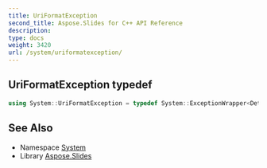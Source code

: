 ```yaml
---
title: UriFormatException
second_title: Aspose.Slides for C++ API Reference
description: 
type: docs
weight: 3420
url: /system/uriformatexception/
---
```

## UriFormatException typedef




```cpp
using System::UriFormatException = typedef System::ExceptionWrapper<Details_UriFormatException >
```

## See Also

* Namespace [System](../)
* Library [Aspose.Slides](../../)